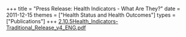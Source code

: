 +++
title = "Press Release: Health Indicators - What Are They?"
date = 2011-12-15
themes = ["Health Status and Health Outcomes"]
types = ["Publications"]
+++
[2.10.5Health_Indicators-Traditional_Release_v4_ENG.pdf](/files/2.10.5Health_Indicators-Traditional_Release_v4_ENG.pdf)
